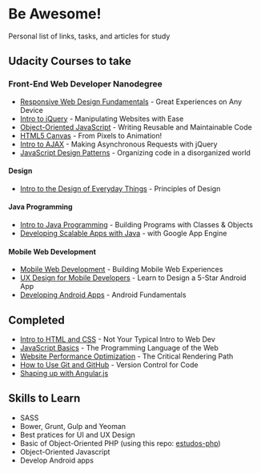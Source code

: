 # Be Awesome!
 Personal list of links, tasks, and articles for study
 
## Udacity Courses to take
 
### Front-End Web Developer Nanodegree
- [Responsive Web Design Fundamentals](https://www.udacity.com/course/ud893) - Great Experiences on Any Device
- [Intro to jQuery](https://www.udacity.com/course/ud245) - Manipulating Websites with Ease
- [Object-Oriented JavaScript](https://www.udacity.com/course/ud015) - Writing Reusable and Maintainable Code
- [HTML5 Canvas](https://www.udacity.com/course/ud292) - From Pixels to Animation!
- [Intro to AJAX](https://www.udacity.com/course/ud110) - Making Asynchronous Requests with jQuery
- [JavaScript Design Patterns](https://www.udacity.com/course/ud989) - Organizing code in a disorganized world

#### Design

- [Intro to the Design of Everyday Things](https://www.udacity.com/course/design101) - Principles of Design

#### Java Programming

- [Intro to Java Programming](https://www.udacity.com/course/cs046) - Building Programs with Classes & Objects
- [Developing Scalable Apps with Java](https://www.udacity.com/course/ud859) - with Google App Engine

#### Mobile Web Development
- [Mobile Web Development](https://www.udacity.com/course/cs256) - Building Mobile Web Experiences
- [UX Design for Mobile Developers](https://www.udacity.com/course/ud849) - Learn to Design a 5-Star Android App
- [Developing Android Apps](https://www.udacity.com/course/ud853) - Android Fundamentals


## Completed
- [Intro to HTML and CSS](https://www.udacity.com/course/ud304) - Not Your Typical Intro to Web Dev
- [JavaScript Basics](https://www.udacity.com/course/ud804) - The Programming Language of the Web
- [Website Performance Optimization](https://www.udacity.com/course/ud884) - The Critical Rendering Path
- [How to Use Git and GitHub](https://www.udacity.com/course/ud775) - Version Control for Code
- [Shaping up with Angular.js](https://www.codeschool.com/courses/shaping-up-with-angular-js)

## Skills to Learn

- SASS
- Bower, Grunt, Gulp and Yeoman
- Best pratices for UI and UX Design
- Basic of Object-Oriented PHP (using this repo: [estudos-php](https://github.com/lucasmlessa/estudos-php))
- Object-Oriented Javascript
- Develop Android apps




